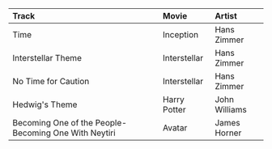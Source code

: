 |**Track**|**Movie**|**Artist**|
|:---|:---|:---|
|Time                                                   |Inception      |Hans Zimmer|
|Interstellar Theme                                     |Interstellar   |Hans Zimmer|
|No Time for Caution                                    |Interstellar   |Hans Zimmer|
|Hedwig's Theme                                         |Harry Potter   |John Williams|
|Becoming One of the People-Becoming One With Neytiri   |Avatar         |James Horner|


